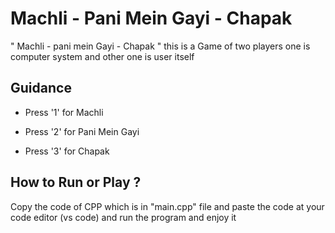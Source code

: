 
# Machli - Pani Mein Gayi - Chapak

" Machli - pani mein Gayi - Chapak " this is a Game of two players one is computer system and other one is user itself



## Guidance

* Press '1' for Machli

* Press '2' for Pani Mein Gayi

* Press '3' for Chapak




## How to Run or Play ?

Copy the code of CPP which is in "main.cpp" file and paste the code at your code editor (vs code) and run the program and enjoy it

